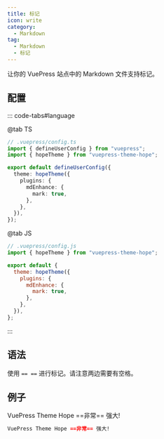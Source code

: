 ```yaml
---
title: 标记
icon: write
category:
  - Markdown
tag:
  - Markdown
  - 标记
---
```


让你的 VuePress 站点中的 Markdown 文件支持标记。

<!-- more -->

## 配置

::: code-tabs#language

@tab TS

```ts {8-10}
// .vuepress/config.ts
import { defineUserConfig } from "vuepress";
import { hopeTheme } from "vuepress-theme-hope";

export default defineUserConfig({
  theme: hopeTheme({
    plugins: {
      mdEnhance: {
        mark: true,
      },
    },
  }),
});
```

@tab JS

```js {7-9}
// .vuepress/config.js
import { hopeTheme } from "vuepress-theme-hope";

export default {
  theme: hopeTheme({
    plugins: {
      mdEnhance: {
        mark: true,
      },
    },
  }),
};
```

:::

## 语法

使用 `== ==` 进行标记。请注意两边需要有空格。

## 例子

VuePress Theme Hope ==非常== 强大!

```md
VuePress Theme Hope ==非常== 强大!
```
